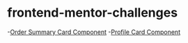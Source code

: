 # frontend-mentor-challenges
-[Order Summary Card Component](https://uday-kiran77.github.io/frontend-mentor-challenges/order-summary-card/)
-[Profile Card Component](https://uday-kiran77.github.io/frontend-mentor-challenges/profile-card-component/)
